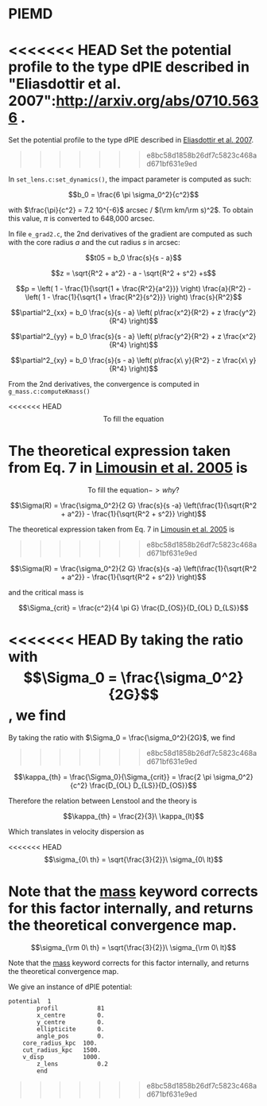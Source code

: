 # PIEMD

<<<<<<< HEAD
Set the potential profile to the type dPIE described in "Eliasdottir et al. 2007":http://arxiv.org/abs/0710.5636 .
=======
Set the potential profile to the type dPIE described in [Eliasdottir et al. 2007](http://arxiv.org/abs/0710.5636).
>>>>>>> e8bc58d1858b26df7c5823c468ad671bf631e9ed

In `set_lens.c:set_dynamics()`, the impact parameter is computed as such:

$$b_0 = \frac{6 \pi \sigma_0^2}{c^2}$$

with $\frac{\pi}{c^2} = 7.2 10^{-6}$ arcsec / $(\rm km/\rm s)^2$. To obtain this value, $\pi$ is converted to 648,000 arcsec.


In file `e_grad2.c`, the 2nd derivatives of the gradient are computed as such with the core radius $a$ and the cut radius $s$ in arcsec:

$$t05 = b_0 \frac{s}{s - a}$$

$$z = \sqrt{R^2 + a^2} - a - \sqrt{R^2 + s^2} +s$$

$$p = \left( 1 - \frac{1}{\sqrt{1 + \frac{R^2}{a^2}}} \right) \frac{a}{R^2} - \left( 1 - \frac{1}{\sqrt{1 + \frac{R^2}{s^2}}} \right) \frac{s}{R^2}$$

$$\partial^2_{xx} = b_0 \frac{s}{s - a} \left( p\frac{x^2}{R^2} + z \frac{y^2}{R^4} \right)$$

$$\partial^2_{yy} = b_0 \frac{s}{s - a} \left( p\frac{y^2}{R^2} + z \frac{x^2}{R^4} \right)$$

$$\partial^2_{xy} = b_0 \frac{s}{s - a} \left( p\frac{x\ y}{R^2} - z \frac{x\ y}{R^4} \right)$$

From the 2nd derivatives, the convergence is computed in `g_mass.c:computeKmass()`

<<<<<<< HEAD
$$\text{To fill the equation}$$

The theoretical expression taken from Eq. 7 in [Limousin et al. 2005](http://arxiv.org/abs/astro-ph/0405607)  is
=======
$$\text{To fill the equation} -> why?$$

$$\Sigma(R) = \frac{\sigma_0^2}{2 G} \frac{s}{s -a} \left(\frac{1}{\sqrt{R^2 + a^2}} - \frac{1}{\sqrt{R^2 + s^2}} \right)$$

The theoretical expression taken from Eq. 7 in [Limousin et al. 2005](http://arxiv.org/abs/astro-ph/0405607) is
>>>>>>> e8bc58d1858b26df7c5823c468ad671bf631e9ed

$$\Sigma(R) = \frac{\sigma_0^2}{2 G} \frac{s}{s -a} \left(\frac{1}{\sqrt{R^2 + a^2}} - \frac{1}{\sqrt{R^2 + s^2}} \right)$$


and the critical mass is 

$$\Sigma_{crit} = \frac{c^2}{4 \pi G} \frac{D_{OS}}{D_{OL} D_{LS}}$$

<<<<<<< HEAD
By taking the ratio with $$\Sigma_0 = \frac{\sigma_0^2}{2G}$$, we find 
=======
By taking the ratio with $\Sigma_0 = \frac{\sigma_0^2}{2G}$, we find 
>>>>>>> e8bc58d1858b26df7c5823c468ad671bf631e9ed

$$\kappa_{th} = \frac{\Sigma_0}{\Sigma_{crit}} = \frac{2 \pi \sigma_0^2}{c^2} \frac{D_{OL} D_{LS}}{D_{OS}}$$

Therefore the relation between Lenstool and the theory is 

$$\kappa_{th} = \frac{2}{3}\ \kappa_{lt}$$

Which translates in velocity dispersion as

<<<<<<< HEAD
$$\sigma_{0\ th} = \sqrt{\frac{3}{2}}\ \sigma_{0\ lt}$$

Note that the  [mass]() keyword corrects for this factor internally, and returns the theoretical convergence map.
=======
$$\sigma_{\rm 0\ th} = \sqrt{\frac{3}{2}}\ \sigma_{\rm 0\ lt}$$

Note that the  [mass]() keyword corrects for this factor internally, and returns the theoretical convergence map.

We give an instance of dPIE potential:
```
potential  1
        profil           81
        x_centre         0.
        y_centre         0.
        ellipticite      0.
        angle_pos        0.
	core_radius_kpc  100.
	cut_radius_kpc   1500.
	v_disp           1000.
        z_lens           0.2
        end
```
>>>>>>> e8bc58d1858b26df7c5823c468ad671bf631e9ed
